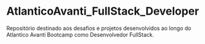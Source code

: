 # AtlanticoAvanti_FullStack_Developer
Repositório destinado aos desafios e projetos desenvolvidos ao longo do Atlantico Avanti Bootcamp como Desenvolvedor FullStack.
